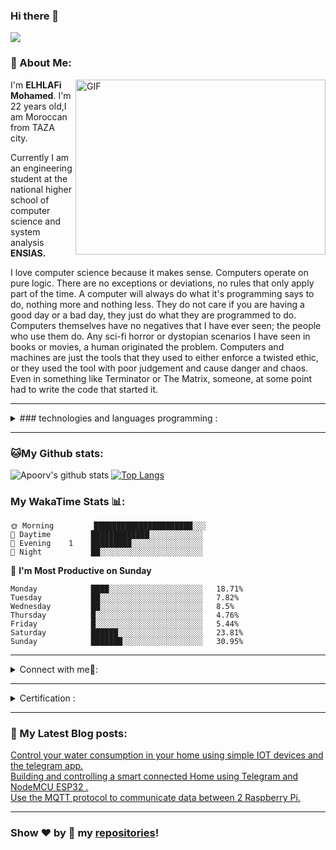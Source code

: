 ### Hi there 👋
![](https://camo.githubusercontent.com/992babdffd8c74a1502de375fbdf7e4d54773242/68747470733a2f2f6d656469612e67697068792e636f6d2f6d656469612f53576f536b4e36447854737a71494b4571762f67697068792e676966)

### 🤵 About Me:
<img align="right" alt="GIF" src="https://owaisnoor.info/blog/wp-content/uploads/2019/03/maxresdefault.jpg" width="400" height="280" />

<p>I'm <strong>ELHLAFi Mohamed</strong>. I'm 22 years old,I am Moroccan from TAZA city.</p>
            <p>Currently I am an engineering student at the national higher school of computer science and system analysis
              <strong>ENSIAS.</strong></p>
            <p>I  love computer science  because it makes sense. Computers operate on pure logic. There are no exceptions or deviations, no rules that only apply part of the time. A computer will always do what it's programming says to do, nothing more and nothing less. They do not care if you are having a good day or a bad day, they just do what they are programmed to do.<br>
                  Computers themselves have no negatives that I have ever seen; the people who use them do. Any sci-fi horror or dystopian scenarios I have seen in books or movies, a human originated the problem. Computers and machines are just the tools that they used to either enforce a twisted ethic, or they used the tool with poor judgement and cause danger and chaos. Even in something like Terminator or The Matrix, someone, at some point had to write the code that started it.
             </p>
             

---

<details>
<summary>
### technologies and languages programming :
</summary>
  <br/>
JAVASCRIPT  ,HTML5  ,CSS3  ,ANDROID STUDIO  ,BOOTSTRAP  , JAVA  ,C  ,C++  ,PYTHON  ,MATLAB  ,OCTAVE  ,ASSEMBLY MC6800  ,EMBEDDED C  ,MICROCONROLLERS : AVR & ARM  ,
 MYSQL  ,PLSQL  , EMBEDDED HARDWARE FPGA , VHDL , ARDUINO  ,STM32  , ESP32  ,RASPBERRY PI .
  <br>
  </details>
  
  ---
### 🐱My Github stats:
![Apoorv's github stats](https://github-readme-stats.vercel.app/api?username=ELHLAFI-Mohamed&show_icons=true&title_color=ffc857&icon_color=8ac926&text_color=daf7dc&bg_color=151515&hide=["stars"])
[![Top Langs](https://github-readme-stats.vercel.app/api/top-langs/?username=ELHLAFI-Mohamed&layout=compact&text_color=daf7dc&bg_color=151515)](https://github.com/anuraghazra/github-readme-stats)


### My WakaTime Stats 📊:

```text
🌞 Morning         ██████████████████████░░░  
🌆 Daytime         █████████████░░░░░░░░░░░░    
🌃 Evening    1    █████████░░░░░░░░░░░░░░░░  
🌙 Night           ██░░░░░░░░░░░░░░░░░░░░░░░   

```
📅 **I'm Most Productive on Sunday** 

```text
Monday            ████░░░░░░░░░░░░░░░░░░░░░   18.71% 
Tuesday           ██░░░░░░░░░░░░░░░░░░░░░░░   7.82% 
Wednesday         ██░░░░░░░░░░░░░░░░░░░░░░░   8.5% 
Thursday          █░░░░░░░░░░░░░░░░░░░░░░░░   4.76% 
Friday            █░░░░░░░░░░░░░░░░░░░░░░░░   5.44% 
Saturday          ██████░░░░░░░░░░░░░░░░░░░   23.81% 
Sunday            ███████░░░░░░░░░░░░░░░░░░   30.95%

```



---

<details>
<summary> Connect with me🤝: </summary>  

<br/>


<a href="https://www.instagram.com/mohamed_elhlafi/">
  <img align="left"  width="22px" src="https://upload.wikimedia.org/wikipedia/commons/thumb/a/a5/Instagram_icon.png/600px-Instagram_icon.png" />
</a>

<a href="https://web.facebook.com/ELHLAFI.Mohamed/">
  <img align="left"  width="22px" src="https://facebookbrand.com/wp-content/uploads/2019/04/f_logo_RGB-Hex-Blue_512.png?w=512&h=512" />
</a>

<a href="https://twitter.com/ElhlafiM">
  <img align="left"  width="22px" src="https://cdn2.iconfinder.com/data/icons/metro-uinvert-dock/256/Twitter_NEW.png" />
</a>

<a href="https://www.linkedin.com/in/mohamed-elhlafi-988211185/">
  <img align="left" width="22px" src="https://cdn3.iconfinder.com/data/icons/inficons/512/linkedin.png" />
</a>

<br/>

</details>

---
<details>
<summary> Certification : </summary>  

<br>
<div class="row">
  <div class="column">
  	<a  class="venobox vbox-item" data-gall="gallery-item">
    <img src="https://elhlafi-mohamed.github.io/Mohamed/img/arduino.png" alt="arduino" style="width:100%">
     </a>
  </div>

  <div class="column">
  	<a class="venobox vbox-item" data-gall="gallery-item">
    <img src="https://elhlafi-mohamed.github.io/Mohamed/img/covid.jpg" alt="covid" style="width:100%">
</a>
  </div>
  <div class="column">
  <a  class="venobox vbox-item" data-gall="gallery-item">
    <img src="https://elhlafi-mohamed.github.io/Mohamed/img/emb.jpg" alt="embedded" style="width:100%">
 </a>
  </div>
  <div class="column">
  	<a  class="venobox vbox-item" data-gall="gallery-item">
    <img src="https://elhlafi-mohamed.github.io/Mohamed/img/rsp.png" alt="rsp" style="width:100%">
</a>
  </div>
  
</div>
</details>

---
### 📕 My Latest Blog posts:
 [Control your water consumption in your home using simple IOT devices and the telegram app.](https://mohamedelhlafi.medium.com/control-your-water-consumption-in-your-home-using-simple-iot-devices-and-telegram-app-7a4037a5474a)<br>
 [Building and controlling a smart connected Home using Telegram and NodeMCU ESP32 .](https://mohamedelhlafi.medium.com/building-and-controlling-a-smart-connected-home-using-telegram-and-nodemcu-esp32-bc478f2cefc0)<br>
 [Use the MQTT protocol to communicate data between 2 Raspberry Pi.](https://mohamedelhlafi.medium.com/use-the-mqtt-protocol-to-communicate-data-between-2-raspberry-pi-3d432dea9313)

---

### Show ❤️ by 🌟 my [repositories](https://github.com/ELHLAFI-Mohamed?tab=repositories)!
